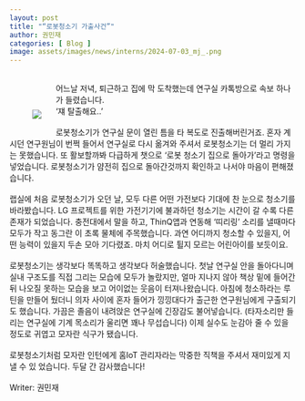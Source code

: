 ```yaml
---
layout: post
title: "“로봇청소기 가출사건”"
author: 권민재
categories: [ Blog ]
image: assets/images/news/interns/2024-07-03_mj_.png
---
```

<br>
<figure style = "float: left; margin-right: 5%; text-align: center">
    <br><br>
    <img src="{{site.baseurl}}/assets/images/news/interns/2024-07-03_mj_.png">
</figure>
어느날 저녁, 퇴근하고 집에 막 도착했는데 연구실 카톡방으로 속보 하나가 들렸습니다.<br>
‘쟤 탈출해요..’
<br><br>
로봇청소기가 연구실 문이 열린 틈을 타 복도로 진출해버린거죠. 
혼자 계시던 연구원님이 번쩍 들어서 연구실로 다시 옮겨와 주셔서 로봇청소기는 더 멀리 가지는 못했습니다.
또 활보할까봐 다급하게 챗으로 ‘로봇 청소기 집으로 돌아가’라고 명령을 넣었습니다. 
로봇청소기가 얌전히 집으로 돌아간것까지 확인하고 나서야 마음이 편해졌습니다.
<br><br>
랩실에 처음 로봇청소기가 오던 날, 모두 다른 어떤 가전보다 기대에 찬 눈으로 청소기를 바라봤습니다. 
LG 프로젝트를 위한 가전기기에 불과하던 청소기는 시간이 갈 수록 다른 존재가 되었습니다. 
충전대에서 말을 하고, ThinQ앱과 연동해 ‘띠리링’ 소리를 낼때마다 모두가 작고 동그란 이 초록 물체에 주목했습니다. 
과연 어디까지 청소할 수 있을지, 어떤 능력이 있을지 두손 모아 기다렸죠. 마치 어디로 튈지 모르는 어린아이를 보듯이요.
<br><br>
로봇청소기는 생각보다 똑똑하고 생각보다 허술했습니다. 
첫날 연구실 안을 돌아다니며 실내 구조도를 직접 그리는 모습에 모두가 놀랐지만, 얼마 지나지 않아 책상 밑에 들어간 뒤 나오질 못하는 모습을 보고 어이없는 웃음이 터져나왔습니다. 
아침에 청소하라는 루틴을 만들어 뒀더니 의자 사이에 혼자 들어가 낑낑대다가 출근한 연구원님에게 구출되기도 했습니다. 
가끔은 졸음이 내려앉은 연구실에 긴장감도 불어넣습니다. 
(타자소리만 들리는 연구실에 기계 목소리가 울리면 꽤나 무섭습니다)
이제 실수도 눈감아 줄 수 있을 정도로 귀엽고 모자란 식구가 됐습니다.
<br><br>
로봇청소기처럼 모자란 인턴에게 홈IoT 관리자라는 막중한 직책을 주셔서 재미있게 지낼 수 있
었습니다. 두달 간 감사했습니다!
<br><br>
Writer: 권민재 <br>
